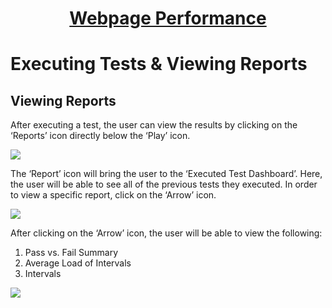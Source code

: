 <h1 style="text-align: center; text-decoration:underline; font-weight: bold;">Webpage Performance</h1>

# Executing Tests & Viewing Reports

## Viewing Reports <!-- {docsify-ignore} --> 
After executing a test, the user can view the results by clicking on the ‘Reports’ icon directly below the ‘Play’ icon.

![](../../../_media/_webPerformance/View_Reports.png)

The ‘Report’ icon will bring the user to the ‘Executed Test Dashboard’. Here, the user will be able to see all of the previous tests they executed. In order to view a specific report, click on the ‘Arrow’ icon.

![](../../../_media/_webPerformance/View_Reports_2.png)

After clicking on the ‘Arrow’ icon, the user will be able to view the following:

1. Pass vs. Fail Summary
2. Average Load of Intervals
3. Intervals

![](../../../_media/_webPerformance/View_Reports_3.png)
